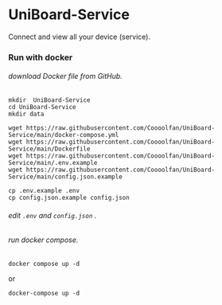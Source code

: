 # UniBoard-Service

Connect and view all your device (service). 

### Run with docker

###### download Docker file from GitHub. 

```shell
mkdir  UniBoard-Service
cd UniBoard-Service
mkdir data

wget https://raw.githubusercontent.com/Coooolfan/UniBoard-Service/main/docker-compose.yml
wget https://raw.githubusercontent.com/Coooolfan/UniBoard-Service/main/Dockerfile
wget https://raw.githubusercontent.com/Coooolfan/UniBoard-Service/main/.env.example
wget https://raw.githubusercontent.com/Coooolfan/UniBoard-Service/main/config.json.example

cp .env.example .env
cp config.json.example config.json

```

###### edit `.env` and `config.json` .

###### run docker compose. 

```shell
docker compose up -d
```

or

```shell
docker-compose up -d
```



